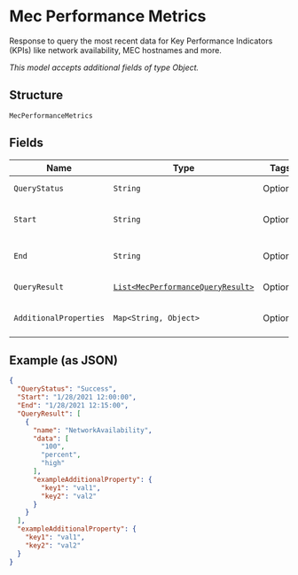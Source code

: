
# Mec Performance Metrics

Response to query the most recent data for Key Performance Indicators (KPIs) like network availability, MEC hostnames and more.

*This model accepts additional fields of type Object.*

## Structure

`MecPerformanceMetrics`

## Fields

| Name | Type | Tags | Description | Getter | Setter |
|  --- | --- | --- | --- | --- | --- |
| `QueryStatus` | `String` | Optional | Success or Failed. | String getQueryStatus() | setQueryStatus(String queryStatus) |
| `Start` | `String` | Optional | Timestamp of the query's start, format:mm/dd/yyyy,hr:min:sec. | String getStart() | setStart(String start) |
| `End` | `String` | Optional | Timestamp of the query's end , format:mm/dd/yyyy, hr:min:sec. | String getEnd() | setEnd(String end) |
| `QueryResult` | [`List<MecPerformanceQueryResult>`](../../doc/models/mec-performance-query-result.md) | Optional | MEC performance query result. | List<MecPerformanceQueryResult> getQueryResult() | setQueryResult(List<MecPerformanceQueryResult> queryResult) |
| `AdditionalProperties` | `Map<String, Object>` | Optional | - | Object getAdditionalProperty(String key) | additionalProperty(String key, Object value) |

## Example (as JSON)

```json
{
  "QueryStatus": "Success",
  "Start": "1/28/2021 12:00:00",
  "End": "1/28/2021 12:15:00",
  "QueryResult": [
    {
      "name": "NetworkAvailability",
      "data": [
        "100",
        "percent",
        "high"
      ],
      "exampleAdditionalProperty": {
        "key1": "val1",
        "key2": "val2"
      }
    }
  ],
  "exampleAdditionalProperty": {
    "key1": "val1",
    "key2": "val2"
  }
}
```

